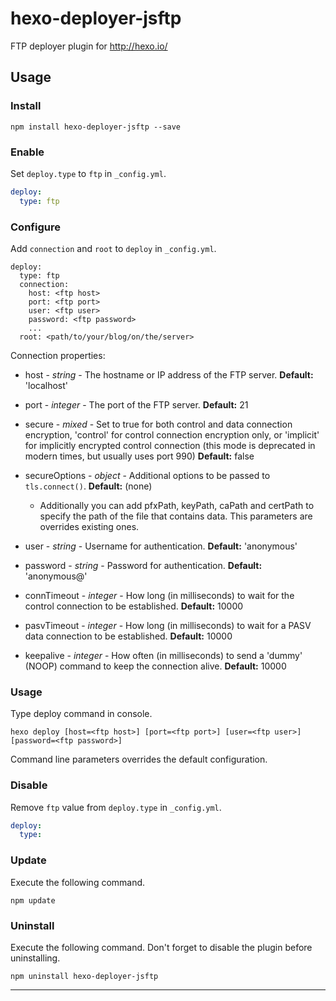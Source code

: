 hexo-deployer-jsftp
===================

FTP deployer plugin for http://hexo.io/

## Usage

### Install

```
npm install hexo-deployer-jsftp --save
```

### Enable

Set `deploy.type` to `ftp` in `_config.yml`.

``` yaml
deploy:
  type: ftp
```

### Configure

Add `connection` and `root` to `deploy` in `_config.yml`.

```
deploy:
  type: ftp
  connection:
    host: <ftp host>
    port: <ftp port>
    user: <ftp user>
    password: <ftp password>
    ...
  root: <path/to/your/blog/on/the/server>
```

Connection properties:

* host - _string_ - The hostname or IP address of the FTP server. **Default:** 'localhost'

* port - _integer_ - The port of the FTP server. **Default:** 21

* secure - _mixed_ - Set to true for both control and data connection encryption, 'control' for control connection encryption only, or 'implicit' for implicitly encrypted control connection (this mode is deprecated in modern times, but usually uses port 990) **Default:** false

* secureOptions - _object_ - Additional options to be passed to `tls.connect()`. **Default:** (none)
  * Additionally you can add pfxPath, keyPath, caPath and certPath to specify the path of the file that contains data. This parameters are overrides existing ones.

* user - _string_ - Username for authentication. **Default:** 'anonymous'

* password - _string_ - Password for authentication. **Default:** 'anonymous@'

* connTimeout - _integer_ - How long (in milliseconds) to wait for the control connection to be established. **Default:** 10000

* pasvTimeout - _integer_ - How long (in milliseconds) to wait for a PASV data connection to be established. **Default:** 10000

* keepalive - _integer_ - How often (in milliseconds) to send a 'dummy' (NOOP) command to keep the connection alive. **Default:** 10000

### Usage

Type deploy command in console.
```
hexo deploy [host=<ftp host>] [port=<ftp port>] [user=<ftp user>] [password=<ftp password>]
```
Command line parameters overrides the default configuration.

### Disable

Remove `ftp` value from `deploy.type` in `_config.yml`.

``` yaml
deploy:
  type:
```

### Update

Execute the following command.

```
npm update
```

### Uninstall

Execute the following command. Don't forget to disable the plugin before uninstalling.

```
npm uninstall hexo-deployer-jsftp
```

----------

[Hexo]: http://hexo.io